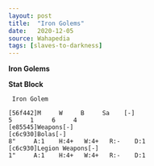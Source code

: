 ```yaml
---
layout: post
title:  "Iron Golems"
date:   2020-12-05
source: Wahapedia
tags: [slaves-to-darkness]
---
```


**Iron Golems**

**Stat Block**
```
 Iron Golem
```

```
[56f442]M     W     B     Sa    [-]
5     1     6     4     
[e85545]Weapons[-]
[c6c930]Bolas[-]
8"     A:1    H:4+   W:4+   R:-    D:1   
[c6c930]Legion Weapons[-]
1"     A:1    H:4+   W:4+   R:-    D:1   
```


